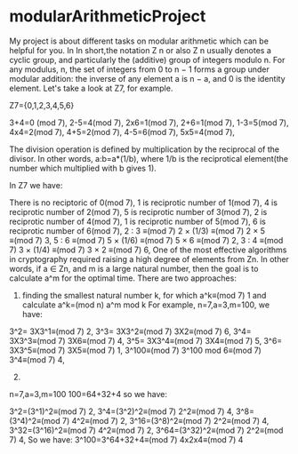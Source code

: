 # modularArithmeticProject
My project is about different tasks on modular arithmetic which can be helpful for you. In In short,the notation Z n or also Z n usually denotes a cyclic group, and particularly
the (additive) group of integers modulo n. For any modulus, n, the set of integers from 0 to n − 1 forms a group under modular addition: the inverse of any element a is n − a,
and 0 is the identity element. Let's take a look at Z7, for example.

Z7={0,1,2,3,4,5,6}


3+4=0 (mod 7),                                               2-5=4(mod 7),                                                            2x6=1(mod 7),
2+6=1(mod 7),                                             1-3=5(mod 7),                                                            4x4=2(mod 7),
4+5=2(mod 7),                                               4-5=6(mod 7),                                                            5x5=4(mod 7),  


The division operation is defined by multiplication by the reciprocal of the divisor. In other words, a:b=a*(1/b), where 1/b is the reciprotical element(the number which
multiplied with b gives 1).

In Z7 we have:

There is no reciptoric of 0(mod 7), 
1 is reciprotic number of 1(mod 7),
4 is reciprotic number of 2(mod 7),
5 is reciprotic number of 3(mod 7),
2 is reciprotic number of 4(mod 7),
1 is reciprotic number of 5(mod 7),
6 is reciprotic number of 6(mod 7),
2 : 3 ≡(mod 7) 2 × (1/3) ≡(mod 7) 2 × 5 ≡(mod 7) 3,
5 : 6 ≡(mod 7) 5 × (1/6) ≡(mod 7) 5 × 6 ≡(mod 7) 2,
3 : 4 ≡(mod 7) 3 × (1/4) ≡(mod 7) 3 × 2 ≡(mod 7) 6,
One of the most effective algorithms in cryptography required raising a high degree of elements from Zn. In other words, if a ∈ Zn, and m is a large natural number, 
then the goal is to calculate a^m for the optimal time. There are two approaches:
1) finding the smallest natural number k, for which a^k≡(mod 7) 1 and calculate a^k=(mod n) a^m mod k
For example, n=7,a=3,m=100, we have:


3^2= 3X3^1≡(mod 7) 2,
3^3= 3X3^2≡(mod 7) 3X2≡(mod 7) 6,
3^4= 3X3^3≡(mod 7) 3X6≡(mod 7) 4,
3^5= 3X3^4≡(mod 7) 3X4≡(mod 7) 5,
3^6= 3X3^5≡(mod 7) 3X5≡(mod 7) 1,
3^100≡(mod 7) 3^100 mod 6≡(mod 7) 3^4≡(mod 7) 4,


2)
n=7,a=3,m=100
100=64+32+4 so we have:


3^2=(3^1)^2≡(mod 7) 2,
3^4=(3^2)^2≡(mod 7) 2^2≡(mod 7) 4,
3^8=(3^4)^2≡(mod 7) 4^2≡(mod 7) 2,
3^16=(3^8)^2≡(mod 7) 2^2≡(mod 7) 4,
3^32=(3^16)^2≡(mod 7) 4^2≡(mod 7) 2,
3^64=(3^32)^2≡(mod 7) 2^2≡(mod 7) 4,
So we have:
3^100=3^64+32+4≡(mod 7) 4x2x4≡(mod 7) 4

